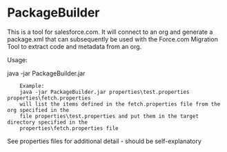 # PackageBuilder

This is a tool for salesforce.com. It will connect to an org and generate a package.xml that can subsequently be used with the Force.com Migration Tool to extract code and metadata from an org.

Usage:

java -jar PackageBuilder.jar <org property file path> <fetch property path>

		Example: 
		java -jar PackageBuilder.jar properties\test.properties properties\fetch.properties
		will list the items defined in the fetch.properties file from the org specified in the 
		file properties\test.properties and put them in the target directory specified in the 
		properties\fetch.properties file

See properties files for additional detail - should be self-explanatory
